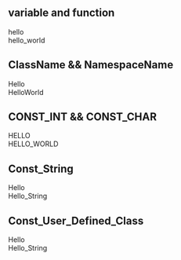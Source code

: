 variable and function
--------------
hello   
hello_world

ClassName && NamespaceName
---------------
Hello   
HelloWorld


CONST_INT && CONST_CHAR
----------------
HELLO   
HELLO_WORLD

Const_String
-----------------
Hello   
Hello_String

Const_User_Defined_Class
--------------------------
Hello   
Hello_String
